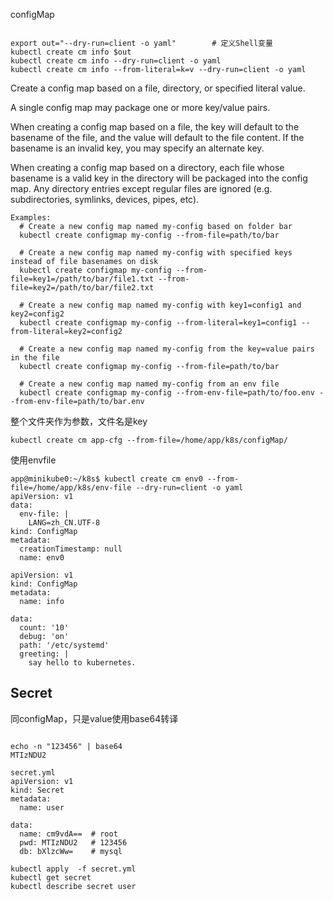 configMap

```

export out="--dry-run=client -o yaml"        # 定义Shell变量
kubectl create cm info $out
kubectl create cm info --dry-run=client -o yaml
kubectl create cm info --from-literal=k=v --dry-run=client -o yaml
```



Create a config map based on a file, directory, or specified literal value.

 A single config map may package one or more key/value pairs.

 When creating a config map based on a file, the key will default to the basename of the file, and the value will
default to the file content.  If the basename is an invalid key, you may specify an alternate key.

 When creating a config map based on a directory, each file whose basename is a valid key in the directory will be
packaged into the config map.  Any directory entries except regular files are ignored (e.g. subdirectories, symlinks,
devices, pipes, etc).



```
Examples:
  # Create a new config map named my-config based on folder bar
  kubectl create configmap my-config --from-file=path/to/bar

  # Create a new config map named my-config with specified keys instead of file basenames on disk
  kubectl create configmap my-config --from-file=key1=/path/to/bar/file1.txt --from-file=key2=/path/to/bar/file2.txt

  # Create a new config map named my-config with key1=config1 and key2=config2
  kubectl create configmap my-config --from-literal=key1=config1 --from-literal=key2=config2

  # Create a new config map named my-config from the key=value pairs in the file
  kubectl create configmap my-config --from-file=path/to/bar

  # Create a new config map named my-config from an env file
  kubectl create configmap my-config --from-env-file=path/to/foo.env --from-env-file=path/to/bar.env
```

整个文件夹作为参数，文件名是key

```
kubectl create cm app-cfg --from-file=/home/app/k8s/configMap/
```

使用envfile

```
app@minikube0:~/k8s$ kubectl create cm env0 --from-file=/home/app/k8s/env-file --dry-run=client -o yaml
apiVersion: v1
data:
  env-file: |
    LANG=zh_CN.UTF-8
kind: ConfigMap
metadata:
  creationTimestamp: null
  name: env0
```



```
apiVersion: v1
kind: ConfigMap
metadata:
  name: info

data:
  count: '10'
  debug: 'on'
  path: '/etc/systemd'
  greeting: |
    say hello to kubernetes.
```





## Secret

同configMap，只是value使用base64转译

```

echo -n "123456" | base64
MTIzNDU2

secret.yml
apiVersion: v1
kind: Secret
metadata:
  name: user

data:
  name: cm9vdA==  # root
  pwd: MTIzNDU2   # 123456
  db: bXlzcWw=    # mysql

```



```
kubectl apply  -f secret.yml
kubectl get secret
kubectl describe secret user
```

